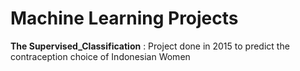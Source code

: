 # Machine Learning Projects

**The Supervised_Classification** : Project done in 2015 to predict the contraception choice of Indonesian Women
